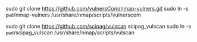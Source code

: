 
sudo git clone https://github.com/vulnersCom/nmap-vulners.git
sudo ln -s `pwd`/nmap-vulners /usr/share/nmap/scripts/vulnerscom

sudo git clone https://github.com/scipag/vulscan scipag_vulscan
sudo ln -s `pwd`/scipag_vulscan /usr/share/nmap/scripts/vulscan
